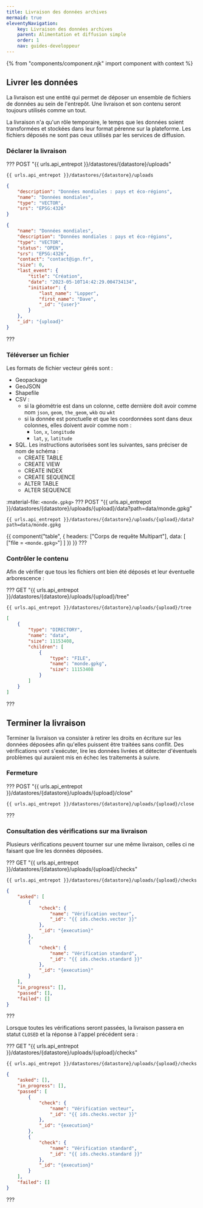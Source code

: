```yaml
---
title: Livraison des données archives
mermaid: true
eleventyNavigation:
    key: Livraison des données archives
    parent: Alimentation et diffusion simple
    order: 1
    nav: guides-developpeur
---
```


{% from "components/component.njk" import component with context %}

## Livrer les données

La livraison est une entité qui permet de déposer un ensemble de fichiers de données au sein de l'entrepôt. Une livraison et son contenu seront toujours utilisés comme un tout.

La livraison n'a qu'un rôle temporaire, le temps que les données soient transformées et stockées dans leur format pérenne sur la plateforme. Les fichiers déposés ne sont pas ceux utilisés par les services de diffusion.

### Déclarer la livraison

??? POST "{{ urls.api_entrepot }}/datastores/{datastore}/uploads"
``` title="Contenu" 
{{ urls.api_entrepot }}/datastores/{datastore}/uploads 
```

```json
{
    "description": "Données mondiales : pays et éco-régions",
    "name": "Données mondiales",
    "type": "VECTOR",
    "srs": "EPSG:4326"
}
```

```json
{
    "name": "Données mondiales",
    "description": "Données mondiales : pays et éco-régions",
    "type": "VECTOR",
    "status": "OPEN",
    "srs": "EPSG:4326",
    "contact": "contact@ign.fr",
    "size": 0,
    "last_event": {
        "title": "Création",
        "date": "2023-05-10T14:42:29.004734134",
        "initiator": {
            "last_name": "Lopper",
            "first_name": "Dave",
            "_id": "{user}"
        }
    },
    "_id": "{upload}"
}
```
???
### Téléverser un fichier

Les formats de fichier vecteur gérés sont :

* Geopackage
* GeoJSON
* Shapefile
* CSV : 
    * si la géométrie est dans un colonne, cette dernière doit avoir comme nom `json`, `geom`, `the_geom`, `wkb` ou `wkt`
    * si la donnée est ponctuelle et que les coordonnées sont dans deux colonnes, elles doivent avoir comme nom :
        * `lon`, `x`, `longitude`
        * `lat`, `y`, `latitude`
* SQL. Les instructions autorisées sont les suivantes, sans préciser de nom de schéma :
    * CREATE TABLE
    * CREATE VIEW
    * CREATE INDEX
    * CREATE SEQUENCE
    * ALTER TABLE
    * ALTER SEQUENCE

:material-file: `<monde.gpkg>`
??? POST "{{ urls.api_entrepot }}/datastores/{datastore}/uploads/{upload}/data?path=data/monde.gpkg"

``` title="Contenu" 
{{ urls.api_entrepot }}/datastores/{datastore}/uploads/{upload}/data?path=data/monde.gpkg
```

{{ component("table", {
    headers: ["Corps de requête Multipart"],
    data: [
        ["file = `<monde.gpkg>`"]
    ]
}) }}
???

### Contrôler le contenu

Afin de vérifier que tous les fichiers ont bien été déposés et leur éventuelle arborescence :

??? GET "{{ urls.api_entrepot }}/datastores/{datastore}/uploads/{upload}/tree"

``` title="Contenu" 
{{ urls.api_entrepot }}/datastores/{datastore}/uploads/{upload}/tree
```

```json
[
    {
        "type": "DIRECTORY",
        "name": "data",
        "size": 11153408,
        "children": [
            {
                "type": "FILE",
                "name": "monde.gpkg",
                "size": 11153408
            }
        ]
    }
]
```
???

## Terminer la livraison

Terminer la livraison va consister à retirer les droits en écriture sur les données déposées afin qu'elles puissent être traitées sans conflit. Des vérifications vont s'exécuter, lire les données livrées et détecter d'éventuels problèmes qui auraient mis en échec les traitements à suivre.

### Fermeture

??? POST "{{ urls.api_entrepot }}/datastores/{datastore}/uploads/{upload}/close"
``` title="Contenu" 
{{ urls.api_entrepot }}/datastores/{datastore}/uploads/{upload}/close
```
???
### Consultation des vérifications sur ma livraison

Plusieurs vérifications peuvent tourner sur une même livraison, celles ci ne faisant que lire les données déposées.

??? GET "{{ urls.api_entrepot }}/datastores/{datastore}/uploads/{upload}/checks"

``` title="Contenu" 
{{ urls.api_entrepot }}/datastores/{datastore}/uploads/{upload}/checks
```

```json
{
    "asked": [
        {
            "check": {
                "name": "Vérification vecteur",
                "_id": "{{ ids.checks.vector }}"
            },
            "_id": "{execution}"
        },
        {
            "check": {
                "name": "Vérification standard",
                "_id": "{{ ids.checks.standard }}"
            },
            "_id": "{execution}"
        }
    ],
    "in_progress": [],
    "passed": [],
    "failed": []
}
```
???

Lorsque toutes les vérifications seront passées, la livraison passera en statut `CLOSED` et la réponse à l'appel précédent sera :

??? GET "{{ urls.api_entrepot }}/datastores/{datastore}/uploads/{upload}/checks"

``` title="Contenu" 
{{ urls.api_entrepot }}/datastores/{datastore}/uploads/{upload}/checks
```

```json
{
    "asked": [],
    "in_progress": [],
    "passed": [
        {
            "check": {
                "name": "Vérification vecteur",
                "_id": "{{ ids.checks.vector }}"
            },
            "_id": "{execution}"
        },
        {
            "check": {
                "name": "Vérification standard",
                "_id": "{{ ids.checks.standard }}"
            },
            "_id": "{execution}"
        }
    ],
    "failed": []
}
```
???